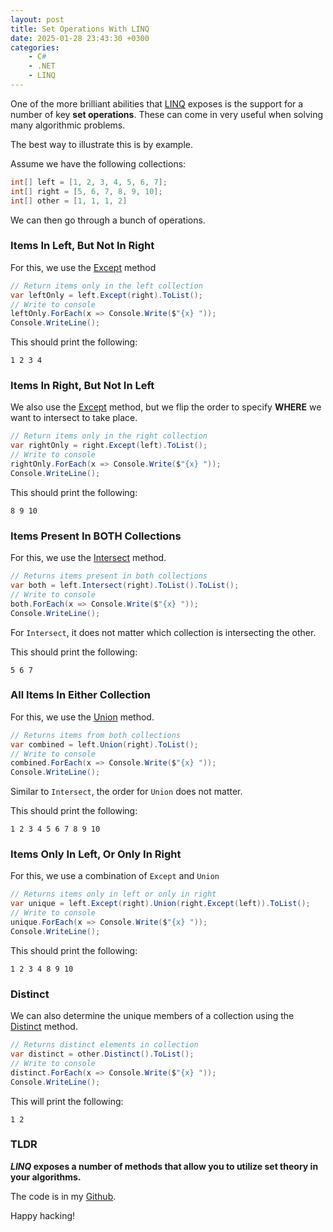 ```yaml
---
layout: post
title: Set Operations With LINQ
date: 2025-01-28 23:43:30 +0300
categories:
    - C#
    - .NET
    - LINQ
---
```


One of the more brilliant abilities that [LINQ](https://learn.microsoft.com/en-us/dotnet/csharp/linq/) exposes is the support for a number of key **set operations**. These can come in very useful when solving many algorithmic problems.

The best way to illustrate this is by example.

Assume we have the following collections:

```c#
int[] left = [1, 2, 3, 4, 5, 6, 7];
int[] right = [5, 6, 7, 8, 9, 10];
int[] other = [1, 1, 1, 2]
```

We can then go through a bunch of operations.

### Items In Left, But Not In Right

For this, we use the [Except](https://learn.microsoft.com/en-us/dotnet/api/system.linq.enumerable.except?view=net-9.0) method

```c#
// Return items only in the left collection
var leftOnly = left.Except(right).ToList();
// Write to console
leftOnly.ForEach(x => Console.Write($"{x} "));
Console.WriteLine();
```

This should print the following:

```plaintext
1 2 3 4 
```

### Items In Right, But Not In Left

We also use the [Except](https://learn.microsoft.com/en-us/dotnet/api/system.linq.enumerable.except?view=net-9.0) method, but we flip the order to specify **WHERE** we want to intersect to take place.

```c#
// Return items only in the right collection
var rightOnly = right.Except(left).ToList();
// Write to console
rightOnly.ForEach(x => Console.Write($"{x} "));
Console.WriteLine();
```
This should print the following:

```plaintext
8 9 10 
```

### Items Present In BOTH Collections

For this, we use the [Intersect](https://learn.microsoft.com/en-us/dotnet/api/system.linq.enumerable.intersect?view=net-9.0) method.

```c#
// Returns items present in both collections
var both = left.Intersect(right).ToList().ToList();
// Write to console
both.ForEach(x => Console.Write($"{x} "));
Console.WriteLine();
```
For `Intersect`, it does not matter which collection is intersecting the other.

This should print the following:

```plaintext
5 6 7 
```

### All Items In Either Collection

For this, we use the [Union](https://learn.microsoft.com/en-us/dotnet/api/system.linq.enumerable.union?view=net-9.0) method.

```c#
// Returns items from both collections
var combined = left.Union(right).ToList();
// Write to console
combined.ForEach(x => Console.Write($"{x} "));
Console.WriteLine();
```
Similar to `Intersect`, the order for `Union` does not matter.

This should print the following:

```plaintext
1 2 3 4 5 6 7 8 9 10 
```

### Items Only In Left, Or Only In Right

For this, we use a combination of `Except` and `Union`

```c#
// Returns items only in left or only in right
var unique = left.Except(right).Union(right.Except(left)).ToList();
// Write to console
unique.ForEach(x => Console.Write($"{x} "));
Console.WriteLine();
```

This should print the following:

```plaintext
1 2 3 4 8 9 10 
```

### Distinct

We can also determine the unique members of a collection using the [Distinct](https://learn.microsoft.com/en-us/dotnet/api/system.linq.enumerable.distinct?view=net-9.0) method.

```c#
// Returns distinct elements in collection
var distinct = other.Distinct().ToList();
// Write to console
distinct.ForEach(x => Console.Write($"{x} "));
Console.WriteLine();
```

This will print the following:

```plaintext
1 2
```



### TLDR

***LINQ* exposes a number of methods that allow you to utilize set theory in your algorithms.**

The code is in my [Github](https://github.com/conradakunga/BlogCode/tree/master/2025-01-28%20-%20Sets).

Happy hacking!
